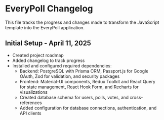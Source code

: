 # EveryPoll Changelog

This file tracks the progress and changes made to transform the JavaScript template into the EveryPoll application.

## Initial Setup - April 11, 2025

- Created project roadmap
- Added changelog to track progress
- Installed and configured required dependencies:
  - Backend: PostgreSQL with Prisma ORM, Passport.js for Google OAuth, Zod for validation, and security packages
  - Frontend: Material-UI components, Redux Toolkit and React Query for state management, React Hook Form, and Recharts for visualizations
  - Created database schema for users, polls, votes, and cross-references
  - Added configuration for database connections, authentication, and API clients
